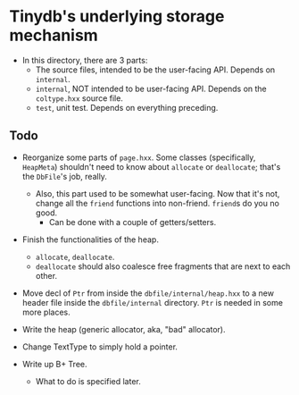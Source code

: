 # Tinydb's underlying storage mechanism

- In this directory, there are 3 parts:
  - The source files, intended to be the user-facing API. Depends on `internal`.
  - `internal`, NOT intended to be user-facing API. Depends on the `coltype.hxx`
  source file.
  - `test`, unit test. Depends on everything preceding.

## Todo

- Reorganize some parts of `page.hxx`. Some classes (specifically, `HeapMeta`)
shouldn't need to know about `allocate` or `deallocate`; that's the `DbFile`'s
job, really.
  - Also, this part used to be somewhat user-facing. Now that it's not, change
  all the `friend` functions into non-friend. `friend`s do you no good.
    - Can be done with a couple of getters/setters.

- Finish the functionalities of the heap.
  - `allocate`, `deallocate`.
  - `deallocate` should also coalesce free fragments that are next to each
  other.

- Move decl of `Ptr` from inside the `dbfile/internal/heap.hxx` to a new header
file inside the `dbfile/internal` directory. `Ptr` is needed in some more places.
- Write the heap (generic allocator, aka, "bad" allocator).
- Change TextType to simply hold a pointer.
- Write up B+ Tree.
  - What to do is specified later.
